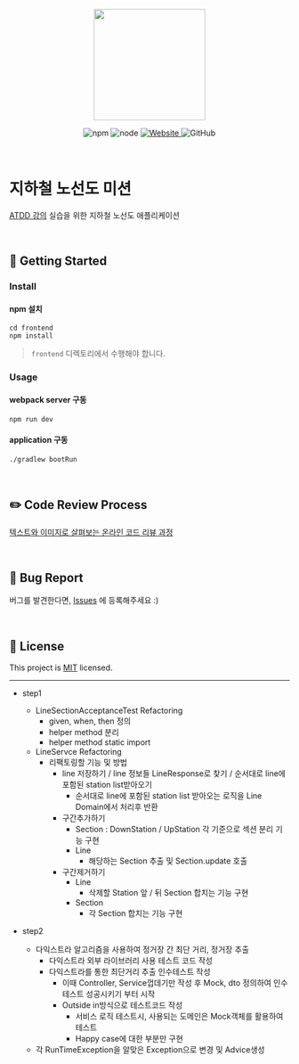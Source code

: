 <p align="center">
    <img width="200px;" src="https://raw.githubusercontent.com/woowacourse/atdd-subway-admin-frontend/master/images/main_logo.png"/>
</p>
<p align="center">
  <img alt="npm" src="https://img.shields.io/badge/npm-6.14.15-blue">
  <img alt="node" src="https://img.shields.io/badge/node-14.18.2-blue">
  <a href="https://edu.nextstep.camp/c/R89PYi5H" alt="nextstep atdd">
    <img alt="Website" src="https://img.shields.io/website?url=https%3A%2F%2Fedu.nextstep.camp%2Fc%2FR89PYi5H">
  </a>
  <img alt="GitHub" src="https://img.shields.io/github/license/next-step/atdd-subway-admin">
</p>

<br>

# 지하철 노선도 미션
[ATDD 강의](https://edu.nextstep.camp/c/R89PYi5H) 실습을 위한 지하철 노선도 애플리케이션

<br>

## 🚀 Getting Started

### Install
#### npm 설치
```
cd frontend
npm install
```
> `frontend` 디렉토리에서 수행해야 합니다.

### Usage
#### webpack server 구동
```
npm run dev
```
#### application 구동
```
./gradlew bootRun
```
<br>

## ✏️ Code Review Process
[텍스트와 이미지로 살펴보는 온라인 코드 리뷰 과정](https://github.com/next-step/nextstep-docs/tree/master/codereview)

<br>

## 🐞 Bug Report

버그를 발견한다면, [Issues](https://github.com/next-step/atdd-subway-service/issues) 에 등록해주세요 :)

<br>

## 📝 License

This project is [MIT](https://github.com/next-step/atdd-subway-service/blob/master/LICENSE.md) licensed.

---
- step1
  - LineSectionAcceptanceTest Refactoring
    - given, when, then 정의
    - helper method 분리
    - helper method static import
  - LineServce Refactoring
    - 리팩토링할 기능 및 방법
      - line 저장하기 / line 정보들 LineResponse로 찾기 / 순서대로 line에 포함된 station list받아오기 
        - 순서대로 line에 포함된 station list 받아오는 로직을 Line Domain에서 처리후 반환
      - 구간추가하기
        - Section : DownStation / UpStation 각 기준으로 섹션 분리 기능 구현 
        - Line 
          - 해당하는 Section 추출 및 Section.update 호출 
      - 구간제거하기
        - Line
          - 삭제할 Station 앞 / 뒤 Section 합치는 기능 구현 
        - Section
          - 각 Section 합치는 기능 구현 

- step2
  - 다익스트라 알고리즘을 사용하여 정거장 간 최단 거리, 정거장 추출 
    - 다익스트라 외부 라이브러리 사용 테스트 코드 작성
    - 다익스트라를 통한 최단거리 추출 인수테스트 작성 
      - 이때 Controller, Service껍데기만 작성 후 Mock, dto 정의하여 인수테스트 성공시키기 부터 시작
      - Outside in방식으로 테스트코드 작성 
        - 서비스 로직 테스트시, 사용되는 도메인은 Mock객체를 활용하여 테스트
        - Happy case에 대한 부분만 구현
  - 각 RunTimeException을 알맞은 Exception으로 변경 및 Advice생성

      